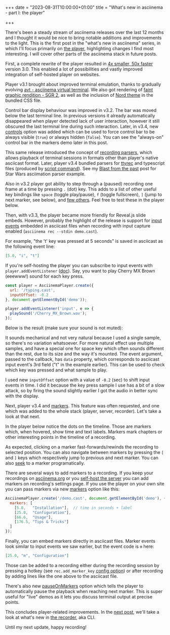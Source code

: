 +++
date = "2023-08-31T10:00:00+01:00"
title = "What's new in asciinema - part I: the player"

+++

There's been a steady stream of asciinema releases over the last 12 months and I
thought it would be nice to bring notable additions and improvements to the
light. This is the first post in the "what's new in asciinema" series, in which
I'll focus primarily on [the
player](https://github.com/asciinema/asciinema-player), highlighting changes I
find most interesting. I will cover other parts of the asciinema stack in future
posts.

<!--more-->

First, a complete rewrite of the player resulted in [4x smaller, 50x
faster](/post/smaller-faster/) version 3.0. This enabled a lot of possibilities
and vastly improved integration of self-hosted player on websites.

Player v3.1 brought about improved terminal emulation, thanks to gradually
evolving [avt - asciinema virtual terminal](https://github.com/asciinema/avt).
We also got rendering of [faint graphic rendition - SGR
2](https://en.wikipedia.org/wiki/ANSI_escape_code#SGR_(Select_Graphic_Rendition)_parameters),
as well as the inclusion of [Nord theme](https://www.nordtheme.com/) in the
bundled CSS file.

Control bar display behaviour was improved in v3.2. The bar was moved below the
last terminal line. In previous versions it already automatically disappeared
when player detected lack of user interaction, however it still obscured the
last terminal line during such interaction. Later, in v3.4, new
[controls](https://github.com/asciinema/asciinema-player#controls) option was
added which can be used to force control bar to be always visible (`true`) or
always hidden (`false`). You can see the "always-on" control bar in the markers
demo later in this post.

This same release introduced the concept of [recording
parsers](https://github.com/asciinema/asciinema-player/blob/main/src/parser/README.md),
which allows playback of terminal sessions in formats other than player's native
asciicast format. Later, player v3.4 bundled parsers for
[ttyrec](https://nethackwiki.com/wiki/Ttyrec) and typescript files (produced by
[script command](https://www.man7.org/linux/man-pages/man1/script.1.html)). See
my [Blast from the past](/post/blast-from-the-past/) post for Star Wars
asciimation parser example.

Also in v3.2 player got ability to step through a (paused) recording one frame
at a time by pressing `.` (dot) key. This adds to a list of other useful key
bindings like `space` (toggle play/pause), `f` (toggle fullscreen), `]` (jump to
next marker, see below), and [few
others](https://github.com/asciinema/asciinema-player#keyboard-shortcuts). Feel
free to test these in the player below.

Then, with v3.3, the player became more friendly for Reveal.js slide embeds.
However, probably the highlight of the release is support for [input
events](https://github.com/asciinema/asciinema/blob/develop/doc/asciicast-v2.md#i---input-data-read-from-the-terminal)
embedded in asciicast files when recording with input capture enabled
(`asciinema rec --stdin demo.cast`).

For example, "the 't' key was pressed at 5 seconds" is saved in asciicast as the
following event line:

```json
[5.0, "i", "t"]
```

If you're self-hosting the player you can subscribe to input events with
`player.addEventListener`
([doc](https://github.com/asciinema/asciinema-player#input-event)). Say, you
want to play Cherry MX Brown (eeewww!) sound for each key press.

```javascript
const player = AsciinemaPlayer.create({
  url: '/typing.cast',
  inputOffset: -0.2
}, document.getElementById('demo'));

player.addEventListener('input', e => {
  playSound('/Cherry_MX_Brown.wav');
}); 
```

Below is the result (make sure your sound is not muted):

<div id="demo-evol-input" class="player"></div>

It sounds mechanical and not very natural because I used a single sample, so
there's no variation whatsoever. For more natural effect use multiple samples,
and have a special one for space key which often sounds different than the rest,
due to its size and the way it's mounted. The event argument, passed to the
callback, has `data` property, which corresponds to asciicast input event's 3rd
field ("t" in the example earlier). This can be used to check which key was
pressed and what sample to play.

I used new `inputOffset` option with a value of `-0.2` (sec) to shift input
events in time. I did it because the key press sample I use has a bit of a slow
attack, so by firing the sound slightly earlier I got the audio in better sync
with the display.

Next, player v3.4 and
[markers](https://github.com/asciinema/asciinema-player#markers-1). This feature
was often requested, and one which was added to the whole stack (player, server,
recorder). Let's take a look at that next.

In the player below notice the dots on the timeline. Those are markers which,
when hovered, show time and text labels. Markers mark chapters or other
interesting points in the timeline of a recording.

<div id="demo-evol-markers" class="player"></div>

As expected, clicking on a marker fast-forwards/rewinds the recording to
selected position.  You can also navigate between markers by pressing the `[`
and `]` keys which respectively jump to previous and next marker. You can also
[seek](https://github.com/asciinema/asciinema-player#seeklocation) to a marker
programatically.

There are several ways to add markers to a recording. If you keep your
recordings on [asciinema.org](https://asciinema.org) or you [self-host the
server](https://github.com/asciinema/asciinema-server/) you can add markers on
recording's settings page. If you use the player on your own site you can pass
markers via new [markers](https://github.com/asciinema/asciinema-player#markers)
option like this:

```javascript
AsciinemaPlayer.create('/demo.cast', document.getElementById('demo'), {
  markers: [
    [5.0,   "Installation"],  // time in seconds + label
    [25.0,  "Configuration"],
    [66.6,  "Usage"],
    [176.5, "Tips & Tricks"]
  ]
});
```

Finally, you can embed markers directly in asciicast files. Marker events look
similar to input events we saw earlier, but the event code is `m` here:

```json
[25.0, "m", "Configuration"]
```

Those can be added to a recording either during the recording session by
pressing a hotkey (see `rec.add_marker_key` [config
option](https://github.com/asciinema/asciinema#configuration-file)) or after
recording by adding lines like the one above to the asciicast file.

There's also new
[pauseOnMarkers](https://github.com/asciinema/asciinema-player#pauseonmarkers)
option which tells the player to automatically pause the playback when reaching
next marker. This is super useful for "live" demos as it lets you discuss
terminal output at precise points.

This concludes player-related improvements. In the [next
post](/post/whats-new-in-the-recorder/), we'll take a look at what's new in [the
recorder](https://github.com/asciinema/asciinema), aka CLI.

Until my next update, happy recording!

<script>
const opts = {
  preload: true,
  theme: 'dracula'
};

const player1 = AsciinemaPlayer.create({
  url: '/casts/typing.cast',
  inputOffset: -0.2
}, document.getElementById('demo-evol-input'), {
  ...opts,
  rows: 15,
  poster: 'npt:8.4'
});

const url = '/Cherry_MX_Brown.wav';
const context = new AudioContext();
let clickbuffer;

fetch(url)
  .then(response => response.arrayBuffer())
  .then(data => context.decodeAudioData(data))
  .then(buf => { clickBuffer = buf });

function playKeypressSound(e) {
  const source = context.createBufferSource();  // create a sound source
  source.buffer = clickBuffer;                  // tell the source which sound to play
  source.connect(context.destination);          // connect the source to the context's destination (the speakers)
  const gainNode = context.createGain();        // create a gain node
  source.connect(gainNode);                     // connect the source to the gain node
  gainNode.connect(context.destination);        // connect the gain node to the destination
  gainNode.gain.value = 1;                      // set the volume
  source.start(0);
}

player1.addEventListener('input', playKeypressSound); 

const player2 = AsciinemaPlayer.create('/casts/misc.cast', document.getElementById('demo-evol-markers'), {
    ...opts,
    controls: true,
    poster: 'npt:27.4',
    markers: [
      [2.0, 'asciiquarium'],
      [17.0, 'neofetch'],
      [24.0, 'Building agg'],
      [54.0, 'agg\'s help message'],
    ]
  }
);
</script>

